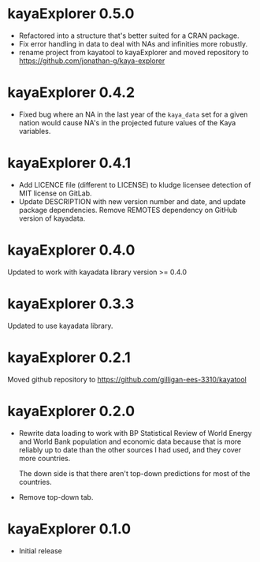# kayaExplorer 0.5.0

* Refactored into a structure that's better suited for a CRAN package.
* Fix error handling in data to deal with NAs and infinities more robustly.
* rename project from kayatool to kayaExplorer and moved repository to 
  https://github.com/jonathan-g/kaya-explorer

# kayaExplorer 0.4.2

* Fixed bug where an NA in the last year of the `kaya_data` set for a given 
  nation would cause NA's in the projected future values of the Kaya variables.

# kayaExplorer 0.4.1

* Add LICENCE file (different to LICENSE) to kludge licensee detection of MIT
  license on GitLab.
* Update DESCRIPTION with new version number and date, and update package
  dependencies.  Remove REMOTES dependency on GitHub version of kayadata.

# kayaExplorer 0.4.0

Updated to work with kayadata library version >= 0.4.0

# kayaExplorer 0.3.3

Updated to use kayadata library.

# kayaExplorer 0.2.1

Moved github repository to https://github.com/gilligan-ees-3310/kayatool

# kayaExplorer 0.2.0

* Rewrite data loading to work with BP Statistical Review of World Energy
  and World Bank population and economic data because that is more reliably
  up to date than the other sources I had used, and they cover more
  countries.
  
    The down side is that there aren't top-down predictions for most of the
    countries.

* Remove top-down tab.

#  kayaExplorer 0.1.0

* Initial release
